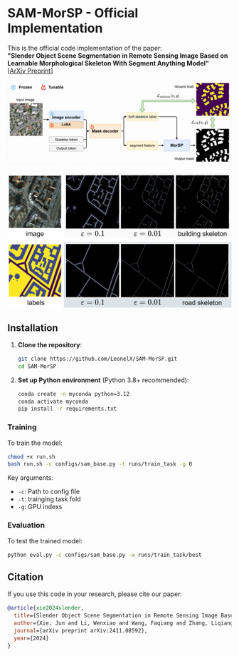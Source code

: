# SAM-MorSP - Official Implementation

This is the official code implementation of the paper:  
**"Slender Object Scene Segmentation in Remote Sensing Image Based on Learnable Morphological Skeleton With Segment Anything Model"**  
[[ArXiv Preprint](https://arxiv.org/abs/2411.08592)] 

![img](./imgs/SAMMorSP.png)

![img](./imgs/skel.png)

## Installation

1. **Clone the repository**:
   ```bash
   git clone https://github.com/LeonelX/SAM-MorSP.git
   cd SAM-MorSP
   ```

2. **Set up Python environment** (Python 3.8+ recommended):
   ```bash
   conda create -n myconda python=3.12
   conda activate myconda
   pip install -r requirements.txt
   ```


### Training
To train the model:
```bash
chmod +x run.sh
bash run.sh -c configs/sam_base.py -t runs/train_task -g 0
```
Key arguments:
- `-c`: Path to config file
- `-t`: trainging task fold
- `-g`: GPU indexs

### Evaluation
To test the trained model:
```bash
python eval.py -c configs/sam_base.py -w runs/train_task/best
```

## Citation
If you use this code in your research, please cite our paper:
```bibtex
@article{xie2024slender,
  title={Slender Object Scene Segmentation in Remote Sensing Image Based on Learnable Morphological Skeleton with Segment Anything Model},
  author={Xie, Jun and Li, Wenxiao and Wang, Faqiang and Zhang, Liqiang and Hou, Zhengyang and Liu, Jun},
  journal={arXiv preprint arXiv:2411.08592},
  year={2024}
}
```
